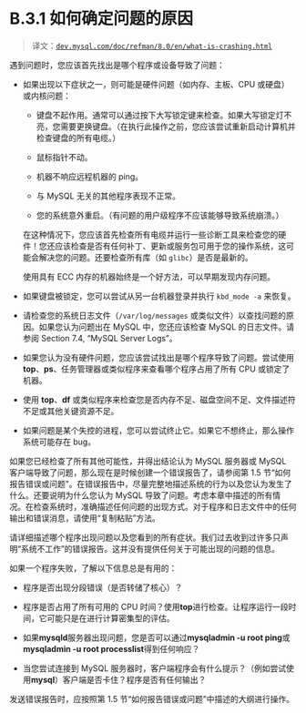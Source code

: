 # B.3.1 如何确定问题的原因

> 译文：[`dev.mysql.com/doc/refman/8.0/en/what-is-crashing.html`](https://dev.mysql.com/doc/refman/8.0/en/what-is-crashing.html)

遇到问题时，您应该首先找出是哪个程序或设备导致了问题：

+   如果出现以下症状之一，则可能是硬件问题（如内存、主板、CPU 或硬盘）或内核问题：

    +   键盘不起作用。通常可以通过按下大写锁定键来检查。如果大写锁定灯不亮，您需要更换键盘。（在执行此操作之前，您应该尝试重新启动计算机并检查键盘的所有电缆。）

    +   鼠标指针不动。

    +   机器不响应远程机器的 ping。

    +   与 MySQL 无关的其他程序表现不正常。

    +   您的系统意外重启。（有问题的用户级程序不应该能够导致系统崩溃。）

    在这种情况下，您应该首先检查所有电缆并运行一些诊断工具来检查您的硬件！您还应该检查是否有任何补丁、更新或服务包可用于您的操作系统，这可能会解决您的问题。还要检查所有库（如 `glibc`）是否是最新的。

    使用具有 ECC 内存的机器始终是一个好方法，可以早期发现内存问题。

+   如果键盘被锁定，您可以尝试从另一台机器登录并执行 `kbd_mode -a` 来恢复。

+   请检查您的系统日志文件（`/var/log/messages` 或类似文件）以查找问题的原因。如果您认为问题出在 MySQL 中，您还应该检查 MySQL 的日志文件。请参阅 Section 7.4, “MySQL Server Logs”。

+   如果您认为没有硬件问题，您应该尝试找出是哪个程序导致了问题。尝试使用 **top**、**ps**、任务管理器或类似程序来查看哪个程序占用了所有 CPU 或锁定了机器。

+   使用 **top**、**df** 或类似程序来检查您是否内存不足、磁盘空间不足、文件描述符不足或其他关键资源不足。

+   如果问题是某个失控的进程，您可以尝试终止它。如果它不想终止，那么操作系统可能存在 bug。

如果您已经检查了所有其他可能性，并得出结论认为 MySQL 服务器或 MySQL 客户端导致了问题，那么现在是时候创建一个错误报告了，请参阅第 1.5 节“如何报告错误或问题”。在错误报告中，尽量完整地描述系统的行为以及您认为发生了什么。还要说明为什么您认为 MySQL 导致了问题。考虑本章中描述的所有情况。在检查系统时，准确描述任何问题的出现方式。对于程序和日志文件中的任何输出和错误消息，请使用“复制粘贴”方法。

请详细描述哪个程序出现问题以及您看到的所有症状。我们过去收到过许多只声明“系统不工作”的错误报告。这并没有提供任何关于可能出现的问题的信息。

如果一个程序失败，了解以下信息总是有用的：

+   程序是否出现分段错误（是否转储了核心）？

+   程序是否占用了所有可用的 CPU 时间？使用**top**进行检查。让程序运行一段时间，它可能只是在进行计算密集型的评估。

+   如果**mysqld**服务器出现问题，您是否可以通过**mysqladmin -u root ping**或**mysqladmin -u root processlist**得到任何响应？

+   当您尝试连接到 MySQL 服务器时，客户端程序会有什么提示？（例如尝试使用**mysql**）客户端是否卡住？程序是否有任何输出？

发送错误报告时，应按照第 1.5 节“如何报告错误或问题”中描述的大纲进行操作。
